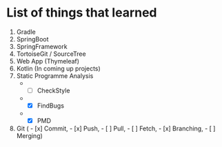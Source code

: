 # List of things that learned

1. Gradle
2. SpringBoot
3. SpringFramework
4. TortoiseGit / SourceTree
5. Web App (Thymeleaf)
6. Kotlin (In coming up projects)
7. Static Programme Analysis
   * - [ ] CheckStyle
   * - [x] FindBugs
   * - [x] PMD
8. Git ( - [x] Commit, - [x] Push, - [ ] Pull, - [ ] Fetch, - [x] Branching, - [ ] Merging)
